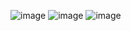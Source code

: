 ![image](https://user-images.githubusercontent.com/74363928/232229139-1eb67bd9-c826-4a00-9c0d-0c48a4c1ff8e.png)
![image](https://user-images.githubusercontent.com/74363928/232229154-282c93c8-348a-42f1-9320-897b0cb6ec28.png)
![image](https://user-images.githubusercontent.com/74363928/232229162-54fa776f-6872-4f40-a348-ddd99a095a1d.png)
